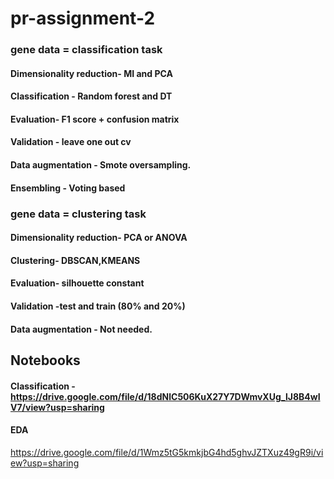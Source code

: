 # pr-assignment-2





### gene data = classification task

#### Dimensionality reduction- MI and PCA

#### Classification - Random forest and DT

#### Evaluation- F1 score + confusion matrix

#### Validation - leave one out cv

#### Data augmentation - Smote oversampling.

#### Ensembling - Voting based


### gene data = clustering task

#### Dimensionality reduction- PCA or ANOVA 

#### Clustering- DBSCAN,KMEANS

#### Evaluation- silhouette constant 

#### Validation -test and train (80% and 20%)

#### Data augmentation - Not needed.


## Notebooks 

#### Classification -https://drive.google.com/file/d/18dNlC506KuX27Y7DWmvXUg_lJ8B4wIV7/view?usp=sharing

#### EDA 
https://drive.google.com/file/d/1Wmz5tG5kmkjbG4hd5ghvJZTXuz49gR9i/view?usp=sharing